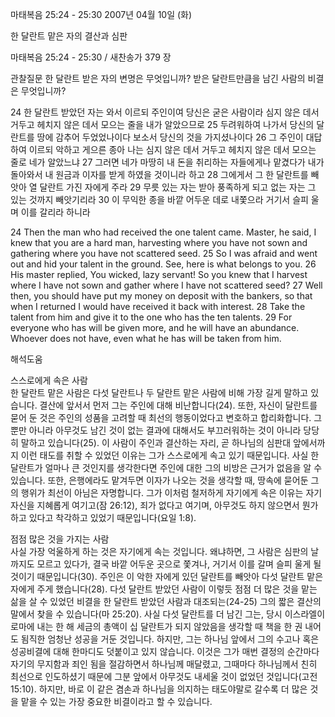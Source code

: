 마태복음 25:24 - 25:30 
2007년 04월 10일 (화)

한 달란트 맡은 자의 결산과 심판



마태복음 25:24 - 25:30 / 새찬송가 379 장


관찰질문
한 달란트 받은 자의 변명은 무엇입니까?
받은 달란트만큼을 남긴 사람의 비결은 무엇입니까?

24 한 달란트 받았던 자는 와서 이르되 주인이여 당신은 굳은 사람이라 심지 않은 데서 거두고 헤치지 않은 데서 모으는 줄을 내가 알았으므로 25 두려워하여 나가서 당신의 달란트를 땅에 감추어 두었었나이다 보소서 당신의 것을 가지셨나이다 26 그 주인이 대답하여 이르되 악하고 게으른 종아 나는 심지 않은 데서 거두고 헤치지 않은 데서 모으는 줄로 네가 알았느냐 27 그러면 네가 마땅히 내 돈을 취리하는 자들에게나 맡겼다가 내가 돌아와서 내 원금과 이자를 받게 하였을 것이니라 하고 
28 그에게서 그 한 달란트를 빼앗아 열 달란트 가진 자에게 주라 29 무릇 있는 자는 받아 풍족하게 되고 없는 자는 그 있는 것까지 빼앗기리라 30 이 무익한 종을 바깥 어두운 데로 내쫓으라 거기서 슬피 울며 이를 갈리라 하니라 

24 Then the man who had received the one talent came. Master, he said, I knew that you are a hard man, harvesting where you have not sown and gathering where you have not scattered seed. 25 So I was afraid and went out and hid your talent in the ground. See, here is what belongs to you. 
26 His master replied, You wicked, lazy servant! So you knew that I harvest where I have not sown and gather where I have not scattered seed? 27 Well then, you should have put my money on deposit with the bankers, so that when I returned I would have received it back with interest. 28 Take the talent from him and give it to the one who has the ten talents. 29 For everyone who has will be given more, and he will have an abundance. Whoever does not have, even what he has will be taken from him.

해석도움





스스로에게 속은 사람  
한 달란트 맡은 사람은 다섯 달란트나 두 달란트 맡은 사람에 비해 가장 길게 말하고 있습니다. 결산에 앞서서 먼저 그는 주인에 대해 비난합니다(24). 또한, 자신이 달란트를 묻어 둔 것은 주인의 성품을 고려할 때 최선의 행동이었다고 변호하고 합리화합니다. 그뿐만 아니라 아무것도 남긴 것이 없는 결과에 대해서도 부끄러워하는 것이 아니라 당당히 말하고 있습니다(25). 이 사람이 주인과 결산하는 자리, 곧 하나님의 심판대 앞에서까지 이런 태도를 취할 수 있었던 이유는 그가 스스로에게 속고 있기 때문입니다. 사실 한 달란트가 얼마나 큰 것인지를 생각한다면 주인에 대한 그의 비방은 근거가 없음을 알 수 있습니다. 또한, 은행에라도 맡겨두면 이자가 나오는 것을 생각할 때, 땅속에 묻어둔 그의 행위가 최선이 아님은 자명합니다. 그가 이처럼 철저하게 자기에게 속은 이유는 자기 자신을 지혜롭게 여기고(잠 26:12), 죄가 없다고 여기며, 아무것도 하지 않으면서 뭔가 하고 있다고 착각하고 있었기 때문입니다(요일 1:8).  

점점 많은 것을 가지는 사람  
사실 가장 억울하게 하는 것은 자기에게 속는 것입니다. 왜냐하면, 그 사람은 심판의 날까지도 모르고 있다가, 결국 바깥 어두운 곳으로 쫓겨나, 거기서 이를 갈며 슬피 울게 될 것이기 때문입니다(30). 주인은 이 악한 자에게 있던 달란트를 빼앗아 다섯 달란트 맡은 자에게 주게 했습니다(28). 다섯 달란트 받았던 사람이 이렇듯 점점 더 많은 것을 맡는 삶을 살 수 있었던 비결을 한 달란트 받았던 사람과 대조되는(24-25) 그의 짧은 결산의 말에서 찾을 수 있습니다(마 25:20). 사실 다섯 달란트를 더 남긴 그는, 당시 이스라엘이 로마에 내는 한 해 세금의 총액이 십 달란트가 되지 않았음을 생각할 때 책을 한 권 내어도 됨직한 엄청난 성공을 거둔 것입니다. 하지만, 그는 하나님 앞에서 그의 수고나 혹은 성공비결에 대해 한마디도 덧붙이고 있지 않습니다. 이것은 그가 매번 결정의 순간마다 자기의 무지함과 죄인 됨을 절감하면서 하나님께 매달렸고, 그때마다 하나님께서 친히 최선으로 인도하셨기 때문에 그분 앞에서 아무것도 내세울 것이 없었던 것입니다(고전 15:10). 하지만, 바로 이 같은 겸손과 하나님을 의지하는 태도야말로 갈수록 더 많은 것을 맡을 수 있는 가장 중요한 비결이라고 할 수 있습니다.